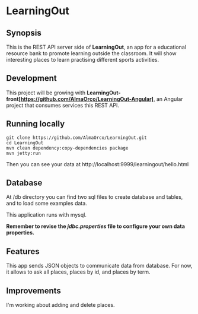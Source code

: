 # LearningOut
## Synopsis
This is the REST API server side of **LearningOut**, an app for a educational resource bank to promote learning outside the classroom.
It will show interesting places to learn practising different sports activities.

## Development
This project will be growing with **LearningOut-front[https://github.com/AlmaOrco/LearningOut-Angular]**, an Angular project that consumes services this REST API.

## Running locally
```
git clone https://github.com/AlmaOrco/LearningOut.git
cd LearningOut
mvn clean dependency:copy-dependencies package
mvn jetty:run
```

Then you can see your data at http://localhost:9999/learningout/hello.html

## Database
At /db directory you can find two sql files to create database and tables, and to load some examples data.

This application runs with mysql.

**Remember to revise the *jdbc.properties* file to configure your own data properties.**

## Features
This app sends JSON objects to communicate data from database.
For now, it allows to ask all places, places by id, and places by term.

## Improvements
I'm working about adding and delete places.

